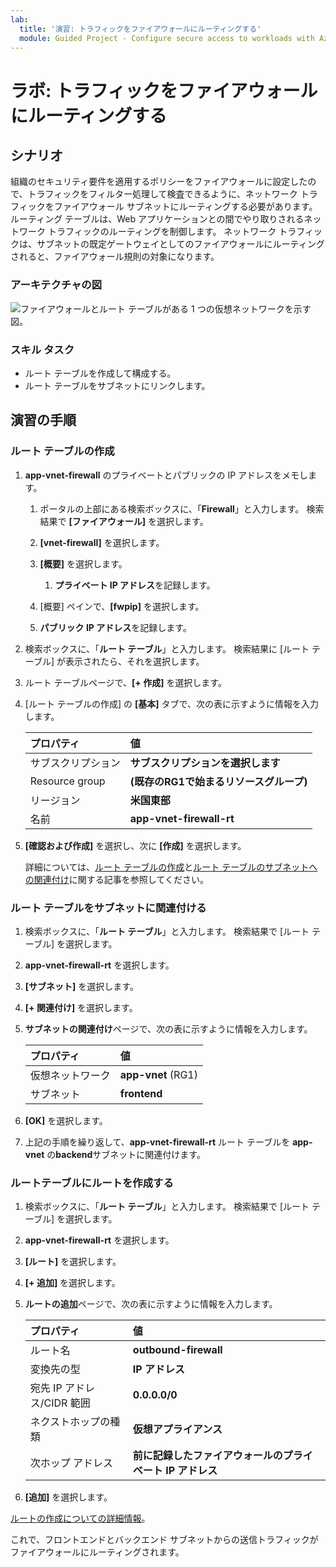 ```yaml
---
lab:
  title: '演習: トラフィックをファイアウォールにルーティングする'
  module: Guided Project - Configure secure access to workloads with Azure virtual networking services
---
```


# ラボ: トラフィックをファイアウォールにルーティングする


## シナリオ

組織のセキュリティ要件を適用するポリシーをファイアウォールに設定したので、トラフィックをフィルター処理して検査できるように、ネットワーク トラフィックをファイアウォール サブネットにルーティングする必要があります。 ルーティング テーブルは、Web アプリケーションとの間でやり取りされるネットワーク トラフィックのルーティングを制御します。 ネットワーク トラフィックは、サブネットの既定ゲートウェイとしてのファイアウォールにルーティングされると、ファイアウォール規則の対象になります。 

### アーキテクチャの図


![ファイアウォールとルート テーブルがある 1 つの仮想ネットワークを示す図。](../Media/task-3.png)

### スキル タスク

- ルート テーブルを作成して構成する。
- ルート テーブルをサブネットにリンクします。
  

## 演習の手順

### ルート テーブルの作成

1. **app-vnet-firewall** のプライベートとパブリックの IP アドレスをメモします。

    1. ポータルの上部にある検索ボックスに、「**Firewall**」と入力します。 検索結果で **[ファイアウォール]** を選択します。

    1. **[vnet-firewall]** を選択します。

    1. **[概要]** を選択します。

        1. **プライベート IP アドレス**を記録します。

    1. [概要] ペインで、**[fwpip]** を選択します。

    1. **パブリック IP アドレス**を記録します。 


1. 検索ボックスに、「**ルート テーブル**」と入力します。 検索結果に [ルート テーブル] が表示されたら、それを選択します。

1. ルート テーブルページで、**[+ 作成]** を選択します。

1. [ルート テーブルの作成] の **[基本]** タブで、次の表に示すように情報を入力します。

    | プロパティ | 値    |
    |:---------|:---------|
    |サブスクリプション|**サブスクリプションを選択します**|
    |Resource group|**(既存のRG1で始まるリソースグループ)**|
    |リージョン|**米国東部**|
    |名前|**app-vnet-firewall-rt**|

    

1. **[確認および作成]** を選択し、次に **[作成]** を選択します。

    詳細については、[ルート テーブルの作成](https://docs.microsoft.com/azure/virtual-network/manage-route-table)と[ルート テーブルのサブネットへの関連付け](https://docs.microsoft.com/azure/virtual-network/tutorial-create-route-table-portal#associate-a-route-table-to-a-subnet)に関する記事を参照してください。

### ルート テーブルをサブネットに関連付ける

1. 検索ボックスに、「**ルート テーブル**」と入力します。 検索結果で [ルート テーブル] を選択します。

1. **app-vnet-firewall-rt** を選択します。

1. **[サブネット]** を選択します。

1. **[+ 関連付け]** を選択します。

1. **サブネットの関連付け**ページで、次の表に示すように情報を入力します。

    | プロパティ | 値    |
    |:---------|:---------|
    |仮想ネットワーク|**app-vnet** (RG1)|
    |サブネット|**frontend**|

1. **[OK]** を選択します。

1. 上記の手順を繰り返して、**app-vnet-firewall-rt** ルート テーブルを **app-vnet** の**backend**サブネットに関連付けます。

### ルートテーブルにルートを作成する

1. 検索ボックスに、「**ルート テーブル**」と入力します。 検索結果で [ルート テーブル] を選択します。

1. **app-vnet-firewall-rt** を選択します。

1. **[ルート]** を選択します。

1. **[+ 追加]** を選択します。

1. **ルートの追加**ページで、次の表に示すように情報を入力します。

    | プロパティ | 値    |
    |:---------|:---------|
    |ルート名|**outbound-firewall**|
    |変換先の型|**IP アドレス**|
    |宛先 IP アドレス/CIDR 範囲|**0.0.0.0/0**|
    |ネクストホップの種類|**仮想アプライアンス**|
    |次ホップ アドレス|**前に記録したファイアウォールのプライベート IP アドレス**|


1. **[追加]** を選択します。

[ルートの作成についての詳細情報](https://docs.microsoft.com/azure/virtual-network/manage-route-table#add-a-route)。

これで、フロントエンドとバックエンド サブネットからの送信トラフィックがファイアウォールにルーティングされます。 


